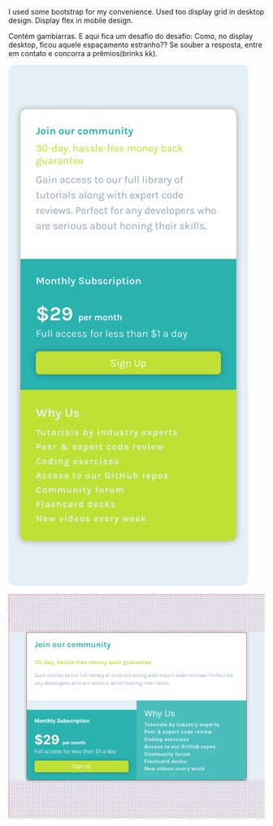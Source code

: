 
I used some bootstrap for my convenience.
Used too display grid in desktop design. Display flex in mobile design.

Contém gambiarras.
E aqui fica um desafio do desafio: Como, no display desktop, ficou aquele espaçamento estranho?? 
Se souber a resposta, entre em contato e concorra a prêmios(brinks kk).


![Imagem mobile](./images/Screen%20Shot%202023-05-16%20at%2015.03.12.png)

![Imagem descktop](./images/Screen%20Shot%202023-05-16%20at%2015.01.02.png)


